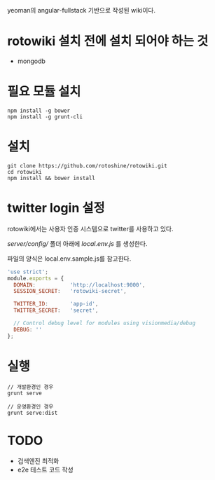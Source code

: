 yeoman의 angular-fullstack 기반으로 작성된 wiki이다.

# rotowiki 설치 전에 설치 되어야 하는 것
* mongodb

# 필요 모듈 설치
```
npm install -g bower
npm install -g grunt-cli
```

# 설치
```
git clone https://github.com/rotoshine/rotowiki.git
cd rotowiki
npm install && bower install
```

# twitter login 설정
rotowiki에서는 사용자 인증 시스템으로 twitter를 사용하고 있다.

*server/config/* 폴더 아래에 *local.env.js* 를 생성한다.

파일의 양식은 local.env.sample.js를 참고한다.

```javascript
'use strict';
module.exports = {
  DOMAIN:           'http://localhost:9000',
  SESSION_SECRET:   'rotowiki-secret',

  TWITTER_ID:       'app-id',
  TWITTER_SECRET:   'secret',

  // Control debug level for modules using visionmedia/debug
  DEBUG: ''
};

```


# 실행
```
// 개발환경인 경우
grunt serve

// 운영환경인 경우
grunt serve:dist
```

# TODO
* 검색엔진 최적화
* e2e 테스트 코드 작성
